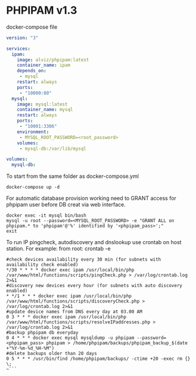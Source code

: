 # PHPIPAM v1.3

docker-compose file

```yaml
version: "3"

services: 
  ipam:
    image: alviz/phpipam:latest
    container_name: ipam
    depends_on:
     - mysql
    restart: always
    ports:
     - "10000:80"
  mysql:
    image: mysql:latest
    container_name: mysql
    restart: always
    ports:
     - "10001:3306"
    environment:
     - MYSQL_ROOT_PASSWORD=<root_password>
    volumes:
     - mysql-db:/var/lib/mysql

volumes:
  mysql-db:
```
To start from the same folder as docker-compose.yml
```
docker-compose up -d
```
For automatic database provision working need to GRANT access for phpipam user before DB creat via web interface.
```
docker exec -it mysql bin/bash
mysql -u root --password=<MYSQL_ROOT_PASSWORD> -e "GRANT ALL on phpipam.* to 'phpipam'@'%' identified by '<phpipam_pass>';"
exit
```

To run IP pingcheck, autodiscovery and dnslookup use crontab on host station. For example: 
from root: crontab -e
```
#check devices availability every 30 min (for subnets with availability check enabled)
*/30 * * * * docker exec ipam /usr/local/bin/php /var/www/html/functions/scripts/pingCheck.php > /var/log/crontab.log 2>&1
#discovery new devices every hour (for subnets with auto discovery enabled)
* */1 * * * docker exec ipam /usr/local/bin/php /var/www/html/functions/scripts/discoveryCheck.php > /var/log/crontab.log 2>&1
#update device names from DNS every day at 03.00 AM
0 3 * * * docker exec ipam /usr/local/bin/php /var/www/html/functions/scripts/resolveIPaddresses.php > /var/log/crontab.log 2>&1
#backup phpipam db everyday
0 4 * * * docker exec mysql mysqldump -u phpipam --password=<phpipam_pass> phpipam > /home/phpipam/backups/phpipam_backup_$(date +"%Y-%m-%d_%H-%M")
#delete backups older than 20 days
0 5 * * * /usr/bin/find /home/phpipam/backups/ -ctime +20 -exec rm {} \;
~```
